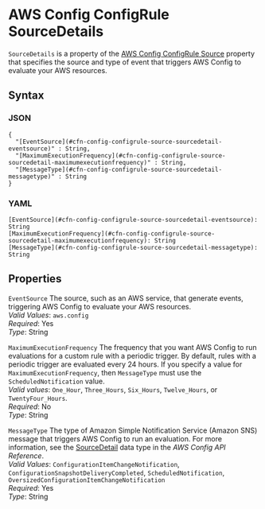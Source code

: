 # AWS Config ConfigRule SourceDetails<a name="aws-properties-config-configrule-source-sourcedetails"></a>

`SourceDetails` is a property of the [AWS Config ConfigRule Source](aws-properties-config-configrule-source.md) property that specifies the source and type of event that triggers AWS Config to evaluate your AWS resources\.

## Syntax<a name="w4ab1c21c10c81c17c25b5"></a>

### JSON<a name="aws-properties-config-configrule-source-sourcedetails-syntax.json"></a>

```
{
  "[EventSource](#cfn-config-configrule-source-sourcedetail-eventsource)" : String,
  "[MaximumExecutionFrequency](#cfn-config-configrule-source-sourcedetail-maximumexecutionfrequency)" : String,
  "[MessageType](#cfn-config-configrule-source-sourcedetail-messagetype)" : String
}
```

### YAML<a name="aws-properties-config-configrule-source-sourcedetails-syntax.yaml"></a>

```
[EventSource](#cfn-config-configrule-source-sourcedetail-eventsource): String
[MaximumExecutionFrequency](#cfn-config-configrule-source-sourcedetail-maximumexecutionfrequency): String
[MessageType](#cfn-config-configrule-source-sourcedetail-messagetype): String
```

## Properties<a name="w4ab1c21c10c81c17c25b7"></a>

`EventSource`  <a name="cfn-config-configrule-source-sourcedetail-eventsource"></a>
The source, such as an AWS service, that generate events, triggering AWS Config to evaluate your AWS resources\.  
*Valid Values*: `aws.config`  
*Required*: Yes  
*Type*: String

`MaximumExecutionFrequency`  <a name="cfn-config-configrule-source-sourcedetail-maximumexecutionfrequency"></a>
The frequency that you want AWS Config to run evaluations for a custom rule with a periodic trigger\. By default, rules with a periodic trigger are evaluated every 24 hours\. If you specify a value for `MaximumExecutionFrequency`, then `MessageType` must use the `ScheduledNotification` value\.  
*Valid values*: `One_Hour`, `Three_Hours`, `Six_Hours`, `Twelve_Hours`, or `TwentyFour_Hours`\.  
*Required*: No  
*Type*: String

`MessageType`  <a name="cfn-config-configrule-source-sourcedetail-messagetype"></a>
The type of Amazon Simple Notification Service \(Amazon SNS\) message that triggers AWS Config to run an evaluation\. For more information, see the [SourceDetail](https://docs.aws.amazon.com/config/latest/APIReference/API_SourceDetail.html) data type in the *AWS Config API Reference*\.  
*Valid Values*: `ConfigurationItemChangeNotification`, `ConfigurationSnapshotDeliveryCompleted`, `ScheduledNotification`, `OversizedConfigurationItemChangeNotification`  
*Required*: Yes  
*Type*: String